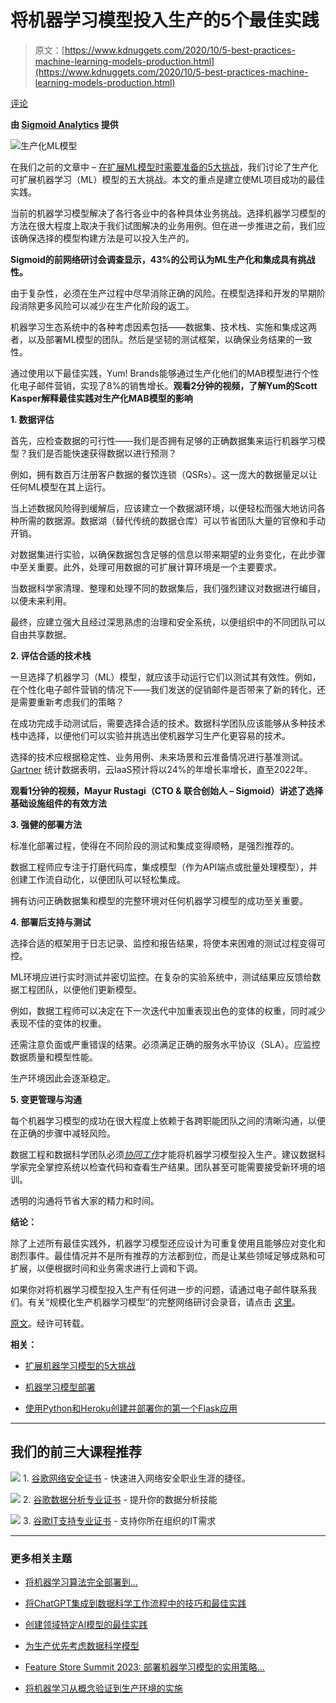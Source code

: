 # 将机器学习模型投入生产的5个最佳实践

> 原文：[https://www.kdnuggets.com/2020/10/5-best-practices-machine-learning-models-production.html](https://www.kdnuggets.com/2020/10/5-best-practices-machine-learning-models-production.html)

[评论](#comments)

**由 [Sigmoid Analytics](https://www.sigmoid.com/) 提供**

![生产化ML模型](../Images/af39e966c63a0e29580f52ee9aa584e6.png)

在我们之前的文章中 – [在扩展ML模型时需要准备的5大挑战](https://www.sigmoid.com/blogs/5-challenges-to-be-prepared-for-before-scaling-machine-learning-models/)，我们讨论了生产化可扩展机器学习（ML）模型的五大挑战。本文的重点是建立使ML项目成功的最佳实践。

当前的机器学习模型解决了各行各业中的各种具体业务挑战。选择机器学习模型的方法在很大程度上取决于我们试图解决的业务用例。但在进一步推进之前，我们应该确保选择的模型构建方法是可以投入生产的。

**Sigmoid的前网络研讨会调查显示，43%的公司认为ML生产化和集成具有挑战性。**

由于复杂性，必须在生产过程中尽早消除正确的风险。在模型选择和开发的早期阶段消除更多风险可以减少在生产化阶段的返工。

机器学习生态系统中的各种考虑因素包括——数据集、技术栈、实施和集成这两者，以及部署ML模型的团队。然后是坚韧的测试框架，以确保业务结果的一致性。

通过使用以下最佳实践，Yum! Brands能够通过生产化他们的MAB模型进行个性化电子邮件营销，实现了8%的销售增长。**观看2分钟的视频，了解Yum的Scott Kasper解释最佳实践对生产化MAB模型的影响**

**1\. 数据评估**

首先，应检查数据的可行性——我们是否拥有足够的正确数据集来运行机器学习模型？我们是否能快速获得数据以进行预测？

例如，拥有数百万注册客户数据的餐饮连锁（QSRs）。这一庞大的数据量足以让任何ML模型在其上运行。

当上述数据风险得到缓解后，应该建立一个数据湖环境，以便轻松而强大地访问各种所需的数据源。数据湖（替代传统的数据仓库）可以节省团队大量的官僚和手动开销。

对数据集进行实验，以确保数据包含足够的信息以带来期望的业务变化，在此步骤中至关重要。此外，处理可用数据的可扩展计算环境是一个主要要求。

当数据科学家清理、整理和处理不同的数据集后，我们强烈建议对数据进行编目，以便未来利用。

最终，应建立强大且经过深思熟虑的治理和安全系统，以便组织中的不同团队可以自由共享数据。

**2\. 评估合适的技术栈**

一旦选择了机器学习（ML）模型，就应该手动运行它们以测试其有效性。例如，在个性化电子邮件营销的情况下——我们发送的促销邮件是否带来了新的转化，还是需要重新考虑我们的策略？

在成功完成手动测试后，需要选择合适的技术。数据科学团队应该能够从多种技术栈中选择，以便他们可以实验并挑选出使机器学习生产化更容易的技术。

选择的技术应根据稳定性、业务用例、未来场景和云准备情况进行基准测试。[Gartner](https://www.gartner.com/en/newsroom/press-releases/2019-11-13-gartner-forecasts-worldwide-public-cloud-revenue-to-grow-17-percent-in-2020) 统计数据表明，云IaaS预计将以24%的年增长率增长，直至2022年。

**观看1分钟的视频，Mayur Rustagi（CTO & 联合创始人 – Sigmoid）讲述了选择基础设施组件的有效方法**

**3\. 强健的部署方法**

标准化部署过程，使得在不同阶段的测试和集成变得顺畅，是强烈推荐的。

数据工程师应专注于打磨代码库，集成模型（作为API端点或批量处理模型），并创建工作流自动化，以便团队可以轻松集成。

拥有访问正确数据集和模型的完整环境对任何机器学习模型的成功至关重要。

**4\. 部署后支持与测试**

选择合适的框架用于日志记录、监控和报告结果，将使本来困难的测试过程变得可控。

ML环境应进行实时测试并密切监控。在复杂的实验系统中，测试结果应反馈给数据工程团队，以便他们更新模型。

例如，数据工程师可以决定在下一次迭代中加重表现出色的变体的权重，同时减少表现不佳的变体的权重。

还需注意负面或严重错误的结果。必须满足正确的服务水平协议（SLA）。应监控数据质量和模型性能。

生产环境因此会逐渐稳定。

**5\. 变更管理与沟通**

每个机器学习模型的成功在很大程度上依赖于各跨职能团队之间的清晰沟通，以便在正确的步骤中减轻风险。

数据工程和数据科学团队必须[*协同工作*](https://www.sigmoid.com/productionize-ml-models/)才能将机器学习模型投入生产。建议数据科学家完全掌控系统以检查代码和查看生产结果。团队甚至可能需要接受新环境的培训。

透明的沟通将节省大家的精力和时间。

**结论：**

除了上述所有最佳实践外，机器学习模型还应设计为可重复使用且能够应对变化和剧烈事件。最佳情况并不是所有推荐的方法都到位，而是让某些领域足够成熟和可扩展，以便根据时间和业务需求进行上调和下调。

如果你对将机器学习模型投入生产有任何进一步的问题，请通过电子邮件联系我们。有关“规模化生产机器学习模型”的完整网络研讨会录音，请点击 [这里](https://www.youtube.com/watch?v=B663q674vcc&t=2446s)。

[原文](https://www.sigmoid.com/blogs/5-best-practices-for-putting-ml-models-into-production/)。经许可转载。

**相关：**

+   [扩展机器学习模型的5大挑战](/2020/10/5-challenges-scaling-machine-learning-models.html)

+   [机器学习模型部署](/2020/09/machine-learning-model-deployment.html)

+   [使用Python和Heroku创建并部署你的第一个Flask应用](/2020/09/flask-app-using-python-heroku.html)

* * *

## 我们的前三大课程推荐

![](../Images/0244c01ba9267c002ef39d4907e0b8fb.png) 1\. [谷歌网络安全证书](https://www.kdnuggets.com/google-cybersecurity) - 快速进入网络安全职业生涯的捷径。

![](../Images/e225c49c3c91745821c8c0368bf04711.png) 2\. [谷歌数据分析专业证书](https://www.kdnuggets.com/google-data-analytics) - 提升你的数据分析技能

![](../Images/0244c01ba9267c002ef39d4907e0b8fb.png) 3\. [谷歌IT支持专业证书](https://www.kdnuggets.com/google-itsupport) - 支持你所在组织的IT需求

* * *

### 更多相关主题

+   [将机器学习算法完全部署到…](https://www.kdnuggets.com/2021/12/deployment-machine-learning-algorithm-live-production-environment.html)

+   [将ChatGPT集成到数据科学工作流程中的技巧和最佳实践](https://www.kdnuggets.com/2023/05/integrating-chatgpt-data-science-workflows-tips-best-practices.html)

+   [创建领域特定AI模型的最佳实践](https://www.kdnuggets.com/2022/07/best-practices-creating-domainspecific-ai-models.html)

+   [为生产优先考虑数据科学模型](https://www.kdnuggets.com/2022/04/prioritizing-data-science-models-production.html)

+   [Feature Store Summit 2023: 部署机器学习模型的实用策略…](https://www.kdnuggets.com/2023/09/hopsworks-feature-store-summit-2023-practical-strategies-deploying-ml-models-production-environments)

+   [将机器学习从概念验证到生产环境的实施](https://www.kdnuggets.com/2022/05/operationalizing-machine-learning-poc-production.html)

